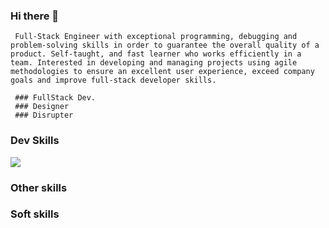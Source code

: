 ### Hi there 👋

     Full-Stack Engineer with exceptional programming, debugging and problem-solving skills in order to guarantee the overall quality of a product. Self-taught, and fast learner who works efficiently in a team. Interested in developing and managing projects using agile methodologies to ensure an excellent user experience, exceed company goals and improve full-stack developer skills.

     ### FullStack Dev.
     ### Designer
     ### Disrupter


### Dev Skills

<p>
  <a href="https://skillicons.dev">
    <img src="https://skillicons.dev/icons?i=git,python,django,ruby,rails,nodejs,express,mysql,postgresql,javascript,react,html,css,sass" />
  </a>
</p>

### Other skills



### Soft skills

